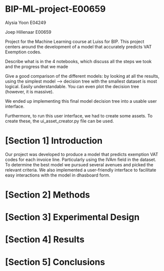 # BIP-ML-project-E00659
Alysia Yoon E04249

Joep Hillenaar E00659


Project for the Machine Learning course at Luiss for BIP. This project centers around the development of a model that accurately predicts VAT Exemption codes.

Describe what is in the 4 notebooks, which discuss all the steps we took and the progress that we made

Give a good comparison of the different models: by looking at all the results, using the simplest model --> decision tree with the smallest dataset is most logical. Easily understandable. You can even plot the decision tree (however, it is massive).

We ended up implementing this final model decision tree into a usable user interface. 

Furthermore, to run this user interface, we had to create some assets. To create these, the ui_asset_creator.py file can be used.

# [Section 1] Introduction
Our project was developed to produce a model that predicts exemption VAT codes for each invoice line. Particularly using the IVAm field in the dataset. To determine the best model we pursued several avenues and picked the relevant criteria. We also implemented a user-friendly interface to facilitate easy interactions with the model in dhasboard form. 

# [Section 2] Methods

# [Section 3] Experimental Design

# [Section 4] Results

# [Section 5] Conclusions
